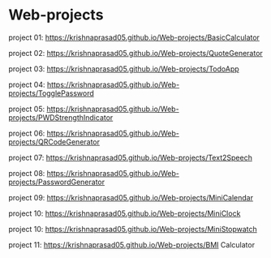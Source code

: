 # Web-projects

project 01: https://krishnaprasad05.github.io/Web-projects/BasicCalculator

project 02: https://krishnaprasad05.github.io/Web-projects/QuoteGenerator

project 03: https://krishnaprasad05.github.io/Web-projects/TodoApp

project 04: https://krishnaprasad05.github.io/Web-projects/TogglePassword

project 05: https://krishnaprasad05.github.io/Web-projects/PWDStrengthIndicator

project 06: https://krishnaprasad05.github.io/Web-projects/QRCodeGenerator

project 07: https://krishnaprasad05.github.io/Web-projects/Text2Speech

project 08: https://krishnaprasad05.github.io/Web-projects/PasswordGenerator

project 09: https://krishnaprasad05.github.io/Web-projects/MiniCalendar

project 10: https://krishnaprasad05.github.io/Web-projects/MiniClock

project 10: https://krishnaprasad05.github.io/Web-projects/MiniStopwatch

project 11: https://krishnaprasad05.github.io/Web-projects/BMI Calculator
